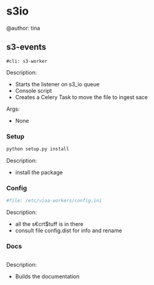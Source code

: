 # s3io


@author: tina

## s3-events
```console
#cli: s3-worker
```
Description:

- Starts the listener on s3_io queue
- Console script
- Creates a Celery Task to move the file to ingest sace

Args:

- None

### Setup
```python
python setup.py install 
```
Description:

- install the package


### Config
```python
#file: /etc/viaa-workers/config.ini 
```
Description:

- all the s€crt$tuff is in there
- consult file config.dist for info and rename 

### Docs
```todo
```
Description:

- Builds the documentation



